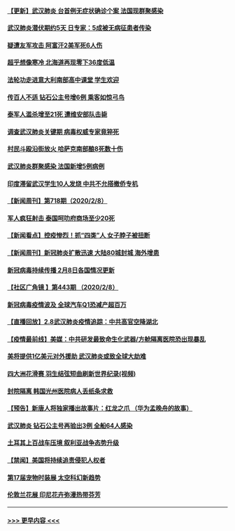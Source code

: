 #### [【更新】武汉肺炎 台首例无症状确诊个案 法国现群聚感染](../pages/prog202/a102770740.md?t=02091802) 
#### [武汉肺炎潜伏期约5天 日专家：5成被无病征患者传染](../pages/prog202/a102773145.md?t=02091802) 
#### [疑遭友军攻击 阿富汗2美军死6人伤](../pages/prog202/a102773140.md?t=02091802) 
#### [超乎想像寒冷 北海道再现零下36度低温](../pages/prog202/a102773122.md?t=02091802) 
#### [法轮功走进意大利南部高中课堂 学生欢迎](../pages/prog202/a102773105.md?t=02091802) 
#### [传百人不适 钻石公主号增6例 乘客如惊弓鸟](../pages/prog202/a102773051.md?t=02091802) 
#### [泰军人滥杀增至21死 遭维安部队击毙](../pages/prog202/a102772913.md?t=02091802) 
#### [调查武汉肺炎关键期 病毒权威专家竟猝死](../pages/prog202/a102773033.md?t=02091802) 
#### [村民斗殴沿街放火 哈萨克南部酿8死数十伤](../pages/prog202/a102772980.md?t=02091802) 
#### [武汉肺炎群聚感染 法国新增5例病例](../pages/prog202/a102772957.md?t=02091802) 
#### [印度滞留武汉学生10人发烧 中共不允搭撤侨专机](../pages/prog202/a102772946.md?t=02091802) 
#### [【新闻周刊】第718期（2020/2/8）](../pages/prog202/a102772921.md?t=02091802) 
#### [军人疯狂射击 泰国呵叻府商场至少20死](../pages/prog202/a102772833.md?t=02091802) 
#### [【新闻看点】控疫惨烈！抓“四类”人 女子脖子被扭断](../pages/prog202/a102772896.md?t=02091802) 
#### [【新闻周刊】新冠肺炎扩散迅速 大陆80城封城 海外增患](../pages/prog202/a102772852.md?t=02091802) 
#### [新冠病毒持续传播 2月8日各国情况更新](../pages/prog202/a102772826.md?t=02091802) 
#### [【社区广角镜  】第443期  （2020/2/8）](../pages/prog202/a102772736.md?t=02091802) 
#### [新冠病毒疫情波及 全球汽车Q1恐减产超百万](../pages/prog202/a102772695.md?t=02091802) 
#### [【直播回放】2.8武汉肺炎疫情追踪：中共高官空降湖北](../pages/prog202/a102772618.md?t=02091802) 
#### [【疫情最前线】美媒：中共研发最致命生化武器/方舱隔离医院恐出现暴乱](../pages/prog202/a102772439.md?t=02091802) 
#### [美将提供1亿美元对外援助 武汉肺炎或致全球大劫难](../pages/prog202/a102772361.md?t=02091802) 
#### [四大洲花滑赛 羽生结弦短曲刷新世界纪录(视频)](../pages/prog202/a102772341.md?t=02091802) 
#### [封院隔离 韩国光州医院病人丢纸条求救](../pages/prog202/a102772282.md?t=02091802) 
#### [【预告】新唐人将独家播出故事片：红龙之爪 （华为孟晚舟的故事）](../pages/prog202/a102767728.md?t=02091802) 
#### [武汉肺炎 钻石公主号再验出3例 全船64人感染](../pages/prog202/a102771726.md?t=02091802) 
#### [土耳其上百战车压境 叙利亚战争态势升级](../pages/prog202/a102772132.md?t=02091802) 
#### [【禁闻】美国将持续追责侵犯人权者](../pages/prog202/a102772042.md?t=02091802) 
#### [第17届宠物时装展 太空科幻新趋势](../pages/prog202/a102772033.md?t=02091802) 
#### [伦敦兰花展 印尼花卉弥漫热带芬芳](../pages/prog202/a102772026.md?t=02091802) 

----
#### [ >>> 更早内容 <<< ](../indexes/prog202-earlier.md)
